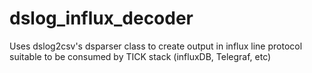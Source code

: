 # dslog_influx_decoder
Uses dslog2csv's dsparser class to create output in influx line protocol suitable to be consumed by TICK stack (influxDB, Telegraf, etc)
